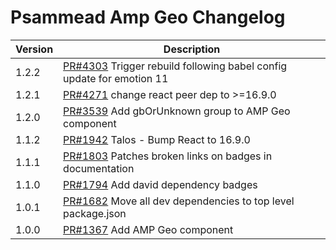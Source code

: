 # Psammead Amp Geo Changelog

<!-- prettier-ignore -->
| Version | Description |
|---------|-------------|
| 1.2.2 | [PR#4303](https://github.com/bbc/psammead/pull/4303) Trigger rebuild following babel config update for emotion 11 |
| 1.2.1 | [PR#4271](https://github.com/bbc/psammead/pull/4271) change react peer dep to >=16.9.0 |
| 1.2.0 | [PR#3539](https://github.com/bbc/psammead/pull/3539) Add gbOrUnknown group to AMP Geo component |
| 1.1.2 | [PR#1942](https://github.com/bbc/psammead/pull/1942) Talos - Bump React to 16.9.0 |
| 1.1.1 | [PR#1803](https://github.com/bbc/psammead/pull/1803/) Patches broken links on badges in documentation |
| 1.1.0 | [PR#1794](https://github.com/bbc/psammead/pull/1794) Add david dependency badges |
| 1.0.1 | [PR#1682](https://github.com/bbc/psammead/pull/1682) Move all dev dependencies to top level package.json |
| 1.0.0 | [PR#1367](https://github.com/bbc/psammead/pull/1367) Add AMP Geo component |
